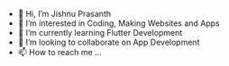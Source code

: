 - 👋 Hi, I’m Jishnu Prasanth
- 👀 I’m interested in Coding, Making Websites and Apps
- 🌱 I’m currently learning Flutter Development 
- 💞️ I’m looking to collaborate on App Development
- 📫 How to reach me ...

<!---
jishnu444/jishnu444 is a ✨ special ✨ repository because its `README.md` (this file) appears on your GitHub profile.
You can click the Preview link to take a look at your changes.
--->
